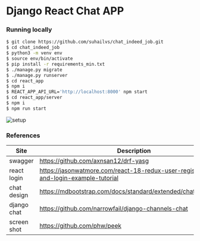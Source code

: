 # Django React Chat APP

### Running locally
```bash
$ git clone https://github.com/suhailvs/chat_indeed_job.git
$ cd chat_indeed_job
$ python3 -m venv env
$ source env/bin/activate
$ pip install -r requirements_min.txt
$ ./manage.py migrate
$ ./manage.py runserver
$ cd react_app
$ npm i
$ REACT_APP_API_URL='http://localhost:8000' npm start
$ cd react_app/server
$ npm i
$ npm run start
```

![setup](https://raw.github.com/suhailvs/chat_indeed_job/main/setup.gif)

### References

Site | Description
-|-
swagger|https://github.com/axnsan12/drf-yasg
react login|https://jasonwatmore.com/react-18-redux-user-registration-and-login-example-tutorial
chat design|https://mdbootstrap.com/docs/standard/extended/chat/#example4
django chat|https://github.com/narrowfail/django-channels-chat
screen shot|https://github.com/phw/peek
